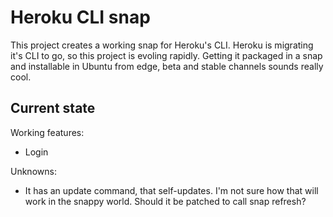 # Heroku CLI snap

This project creates a working snap for Heroku's CLI.
Heroku is migrating it's CLI to go, so this project is evoling rapidly. Getting
it packaged in a snap and installable in Ubuntu from edge, beta and stable
channels sounds really cool.

## Current state

Working features:
 - Login

Unknowns:
 - It has an update command, that self-updates. I'm not sure how that will work
   in the snappy world. Should it be patched to call snap refresh?
